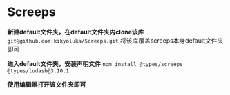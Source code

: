 # Screeps

**新建default文件夹，在default文件夹内clone该库**
`git@github.com:kikyoluka/Screeps.git`
将该库覆盖screeps本身default文件夹即可

**进入default文件夹，安装声明文件**
`npm install @types/screeps @types/lodash@3.10.1`

**使用编辑器打开该文件夹即可**




